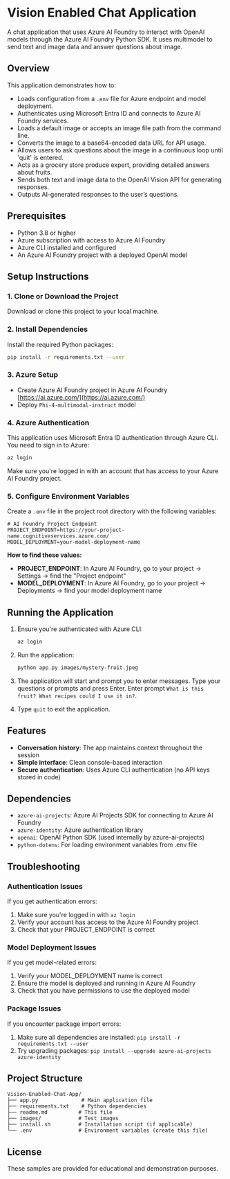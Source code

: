 # Vision Enabled Chat Application

A chat application that uses Azure AI Foundry to interact with OpenAI models through the Azure AI Foundry Python SDK. It uses multimodel to send text and image data and answer questions about image.

## Overview

This application demonstrates how to:
- Loads configuration from a `.env` file for Azure endpoint and model deployment.
- Authenticates using Microsoft Entra ID and connects to Azure AI Foundry services.
- Loads a default image or accepts an image file path from the command line.
- Converts the image to a base64-encoded data URL for API usage.
- Allows users to ask questions about the image in a continuous loop until 'quit' is entered.
- Acts as a grocery store produce expert, providing detailed answers about fruits.
- Sends both text and image data to the OpenAI Vision API for generating responses.
- Outputs AI-generated responses to the user’s questions.



## Prerequisites

- Python 3.8 or higher
- Azure subscription with access to Azure AI Foundry
- Azure CLI installed and configured
- An Azure AI Foundry project with a deployed OpenAI model

## Setup Instructions

### 1. Clone or Download the Project

Download or clone this project to your local machine.

### 2. Install Dependencies

Install the required Python packages:

```bash
pip install -r requirements.txt --user
```

### 3. Azure Setup 
- Create Azure AI Foundry project in Azure AI Foundry [https://ai.azure.com/](https://ai.azure.com/)
- Deploy `Phi-4-multimodal-instruct` model


### 4. Azure Authentication

This application uses Microsoft Entra ID authentication through Azure CLI. You need to sign in to Azure:

```bash
az login
```

Make sure you're logged in with an account that has access to your Azure AI Foundry project.


### 5. Configure Environment Variables

Create a `.env` file in the project root directory with the following variables:

```env
# AI Foundry Project Endpoint
PROJECT_ENDPOINT=https://your-project-name.cognitiveservices.azure.com/
MODEL_DEPLOYMENT=your-model-deployment-name
```

**How to find these values:**

- **PROJECT_ENDPOINT**: In Azure AI Foundry, go to your project → Settings → find the "Project endpoint"
- **MODEL_DEPLOYMENT**: In Azure AI Foundry, go to your project → Deployments → find your model deployment name

## Running the Application

1. Ensure you're authenticated with Azure CLI:
   ```bash
   az login
   ```

2. Run the application:
   ```bash
   python app.py images/mystery-fruit.jpeg
   ```

3. The application will start and prompt you to enter messages. Type your questions or prompts and press Enter.
Enter prompt `What is this fruit? What recipes could I use it in?`.

5. Type `quit` to exit the application.

## Features
- **Conversation history**: The app maintains context throughout the session
- **Simple interface**: Clean console-based interaction
- **Secure authentication**: Uses Azure CLI authentication (no API keys stored in code)

## Dependencies

- `azure-ai-projects`: Azure AI Projects SDK for connecting to Azure AI Foundry
- `azure-identity`: Azure authentication library
- `openai`: OpenAI Python SDK (used internally by azure-ai-projects)
- `python-dotenv`: For loading environment variables from .env file


## Troubleshooting

### Authentication Issues

If you get authentication errors:
1. Make sure you're logged in with `az login`
2. Verify your account has access to the Azure AI Foundry project
3. Check that your PROJECT_ENDPOINT is correct

### Model Deployment Issues

If you get model-related errors:
1. Verify your MODEL_DEPLOYMENT name is correct
2. Ensure the model is deployed and running in Azure AI Foundry
3. Check that you have permissions to use the deployed model

### Package Issues

If you encounter package import errors:
1. Make sure all dependencies are installed: `pip install -r requirements.txt --user`
2. Try upgrading packages: `pip install --upgrade azure-ai-projects azure-identity`

## Project Structure

```
Vision-Enabled-Chat-App/
├── app.py              # Main application file
├── requirements.txt    # Python dependencies
├── readme.md          # This file
├── images/            # Test images
├── install.sh         # Installation script (if applicable)
└── .env               # Environment variables (create this file)
```

## License

These samples are provided for educational and demonstration purposes.